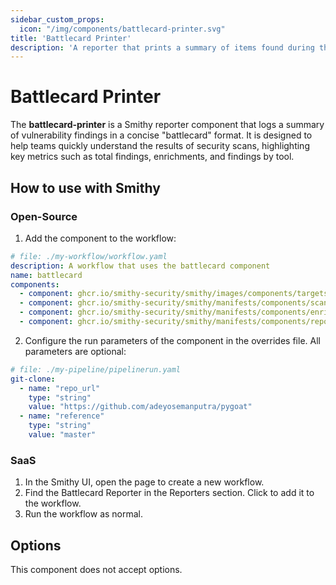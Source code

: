 ```yaml
---
sidebar_custom_props:
  icon: "/img/components/battlecard-printer.svg"
title: 'Battlecard Printer'
description: 'A reporter that prints a summary of items found during the scan'
---
```


# Battlecard Printer

The **battlecard-printer** is a Smithy reporter component that logs a summary
of vulnerability findings in a concise "battlecard" format.
It is designed to help teams quickly understand the results of security scans,
highlighting key metrics such as total findings, enrichments, and findings by tool.

## How to use with Smithy

### Open-Source

1. Add the component to the workflow:

```yaml
# file: ./my-workflow/workflow.yaml
description: A workflow that uses the battlecard component
name: battlecard
components:
  - component: ghcr.io/smithy-security/smithy/images/components/targets/git-clone:v1.3.4
  - component: ghcr.io/smithy-security/smithy/manifests/components/scanners/bandit:v1.1.2
  - component: ghcr.io/smithy-security/smithy/manifests/components/enrichers/custom-annotation:v0.1.2
  - component: ghcr.io/smithy-security/smithy/manifests/components/reporters/battlecard-printer:v0.0.1
```

2. Configure the run parameters of the component in the overrides file. All
   parameters are optional:

```yaml
# file: ./my-pipeline/pipelinerun.yaml
git-clone:
  - name: "repo_url"
    type: "string"
    value: "https://github.com/adeyosemanputra/pygoat"
  - name: "reference"
    type: "string"
    value: "master"
```

### SaaS

1. In the Smithy UI, open the page to create a new workflow.
2. Find the Battlecard Reporter in the Reporters section. Click to add it to the workflow.
3. Run the workflow as normal.

## Options

This component does not accept options.